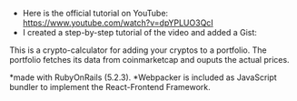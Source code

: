 - Here is the official tutorial on YouTube: https://www.youtube.com/watch?v=dpYPLUO3QcI
- I created a step-by-step tutorial of the video and added a Gist:

This is a crypto-calculator for adding your cryptos to a portfolio.
The portfolio fetches its data from coinmarketcap and ouputs the actual prices.

*made with RubyOnRails (5.2.3).
*Webpacker is included as JavaScript bundler to implement the React-Frontend Framework.
